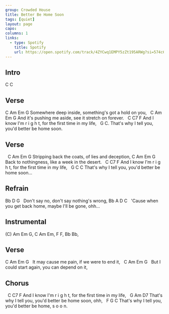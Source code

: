 ```yaml
---
group: Crowded House
title: Better Be Home Soon
tags: [quiet]
layout: page
capo: 
columns: 1
links: 
  - type: Spotify
    title: Spotify
    url: https://open.spotify.com/track/4ZYCwq1EMPY5zZt195ARWg?si=574c64e60e7c4c1f
---
```


## Intro

C C

## Verse

C                Am                      Em          G
Somewhere deep inside, something's got a hold on you,
&nbsp;            C           Am                         Em   G
And it's pushing me aside, see it stretch on forever.
&nbsp;             C     C7                         F
And I know I'm  r i g h t, for the first time in my life,
&nbsp;              G                              C.
That's why I tell you, you'd better be home soon.

## Verse

&nbsp;    C                   Am                    Em     G
Stripping back the coats, of lies and deception,
C          Am                   Em     G
Back to nothingness, like a week in the desert.
&nbsp;               C     C7                         F
And I know I'm  r i g h t, for the first time in my life,
&nbsp;             G                              C      C
That's why I tell you, you'd better be home soon...

## Refrain

Bb           D                       G
&nbsp;   Don't say no, don't say nothing's wrong,
Bb                         A                   D     C
&nbsp; 'Cause when you get back home, maybe I'll be gone, ohh...

## Instrumental

(C) Am Em G, C Am Em, F F, Bb Bb,

## Verse

C        Am      Em   G
&nbsp; It may cause me pain, if we were to end it,
&nbsp;     C              Am            Em           G
&nbsp; But I could start again, you can depend on it,

## Chorus

&nbsp;               C     C7                         F
And I know I'm  r i g h t, for the first time in my life,
&nbsp;             G                              Am    D7
That's why I tell you, you'd better be home soon, ohh,
&nbsp;             F        G                       C
That's why I tell you, you'd better be home,  s o o n.
